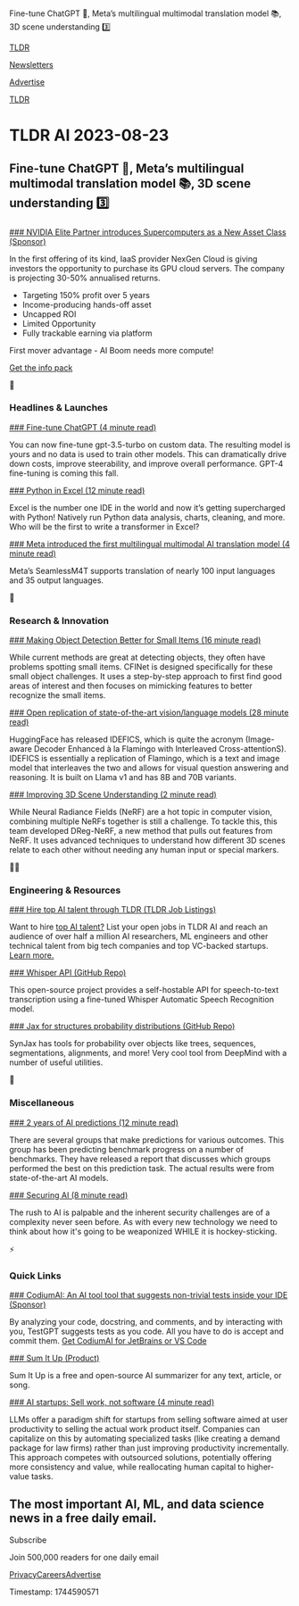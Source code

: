 Fine-tune ChatGPT 🤖, Meta’s multilingual multimodal translation model 📚, 3D scene understanding 3️⃣

[TLDR](/)

[Newsletters](/newsletters)

[Advertise](https://advertise.tldr.tech/)

[TLDR](/)

# TLDR AI 2023-08-23

## Fine-tune ChatGPT 🤖, Meta’s multilingual multimodal translation model 📚, 3D scene understanding 3️⃣

### 

[### NVIDIA Elite Partner introduces Supercomputers as a New Asset Class (Sponsor)](https://info.nexgencloud.com/gpu-asset-class-0-1?utm_campaign=TLDR&amp;utm_source=email&amp;utm_medium=Aug%2023&amp;utm_content=TLDR%20AI)

In the first offering of its kind, IaaS provider NexGen Cloud is giving investors the opportunity to purchase its GPU cloud servers. The company is projecting 30-50% annualised returns.

* Targeting 150% profit over 5 years
* Income-producing hands-off asset
* Uncapped ROI
* Limited Opportunity
* Fully trackable earning via platform

First mover advantage - AI Boom needs more compute!

[Get the info pack](https://info.nexgencloud.com/gpu-asset-class-0-1?utm_campaign=TLDR&utm_source=email&utm_medium=Aug%2023&utm_content=TLDR%20AI)

🚀

### Headlines & Launches

[### Fine-tune ChatGPT (4 minute read)](https://openai.com/blog/gpt-3-5-turbo-fine-tuning-and-api-updates?utm_source=tldrai)

You can now fine-tune gpt-3.5-turbo on custom data. The resulting model is yours and no data is used to train other models. This can dramatically drive down costs, improve steerability, and improve overall performance. GPT-4 fine-tuning is coming this fall.

[### Python in Excel (12 minute read)](https://techcommunity.microsoft.com/t5/excel-blog/announcing-python-in-excel-combining-the-power-of-python-and-the/ba-p/3893439?utm_source=tldrai)

Excel is the number one IDE in the world and now it’s getting supercharged with Python! Natively run Python data analysis, charts, cleaning, and more. Who will be the first to write a transformer in Excel?

[### Meta introduced the first multilingual multimodal AI translation model (4 minute read)](https://ai.meta.com/resources/models-and-libraries/seamless-communication/?utm_source=tldrai)

Meta’s SeamlessM4T supports translation of nearly 100 input languages and 35 output languages.

🧠

### Research & Innovation

[### Making Object Detection Better for Small Items (16 minute read)](https://arxiv.org/abs/2308.09534v1?utm_source=tldrai)

While current methods are great at detecting objects, they often have problems spotting small items. CFINet is designed specifically for these small object challenges. It uses a step-by-step approach to first find good areas of interest and then focuses on mimicking features to better recognize the small items.

[### Open replication of state-of-the-art vision/language models (28 minute read)](https://huggingface.co/blog/idefics?utm_source=tldrai)

HuggingFace has released IDEFICS, which is quite the acronym (Image-aware Decoder Enhanced à la Flamingo with Interleaved Cross-attentionS). IDEFICS is essentially a replication of Flamingo, which is a text and image model that interleaves the two and allows for visual question answering and reasoning. It is built on Llama v1 and has 8B and 70B variants.

[### Improving 3D Scene Understanding (2 minute read)](https://aibluefisher.github.io/DReg-NeRF/?utm_source=tldrai)

While Neural Radiance Fields (NeRF) are a hot topic in computer vision, combining multiple NeRFs together is still a challenge. To tackle this, this team developed DReg-NeRF, a new method that pulls out features from NeRF. It uses advanced techniques to understand how different 3D scenes relate to each other without needing any human input or special markers.

👨‍💻

### Engineering & Resources

[### Hire top AI talent through TLDR (TLDR Job Listings)](https://share.hsforms.com/1hmOFVmqOTrON_SRvaRqEbQee466)

Want to hire [top AI talent?](https://share.hsforms.com/1hmOFVmqOTrON_SRvaRqEbQee466) List your open jobs in TLDR AI and reach an audience of over half a million AI researchers, ML engineers and other technical talent from big tech companies and top VC-backed startups. [Learn more.](https://share.hsforms.com/1hmOFVmqOTrON_SRvaRqEbQee466)

[### Whisper API (GitHub Repo)](https://github.com/innovatorved/whisper.api?utm_source=tldrai)

This open-source project provides a self-hostable API for speech-to-text transcription using a fine-tuned Whisper Automatic Speech Recognition model.

[### Jax for structures probability distributions (GitHub Repo)](https://github.com/deepmind/synjax?utm_source=tldrai)

SynJax has tools for probability over objects like trees, sequences, segmentations, alignments, and more! Very cool tool from DeepMind with a number of useful utilities.

🎁

### Miscellaneous

[### 2 years of AI predictions (12 minute read)](https://bounded-regret.ghost.io/scoring-ml-forecasts-for-2023/?utm_source=tldrai)

There are several groups that make predictions for various outcomes. This group has been predicting benchmark progress on a number of benchmarks. They have released a report that discusses which groups performed the best on this prediction task. The actual results were from state-of-the-art AI models.

[### Securing AI (8 minute read)](https://greylock.com/greymatter/securing-ai/?utm_source=tldrai)

The rush to AI is palpable and the inherent security challenges are of a complexity never seen before. As with every new technology we need to think about how it's going to be weaponized WHILE it is hockey-sticking.

⚡️

### Quick Links

[### CodiumAI: An AI tool tool that suggests non-trivial tests inside your IDE (Sponsor)](https://www.codium.ai/?utm_source=tldr-ai&amp;utm_campaign=20230823)

By analyzing your code, docstring, and comments, and by interacting with you, TestGPT suggests tests as you code. All you have to do is accept and commit them. [Get CodiumAI for JetBrains or VS Code](https://www.codium.ai/?utm_source=tldr-ai&utm_campaign=20230823)

[### Sum It Up (Product)](https://www.sumitup.app/?utm_source=tldrai)

Sum It Up is a free and open-source AI summarizer for any text, article, or song.

[### AI startups: Sell work, not software (4 minute read)](https://www.sarahtavel.com/p/ai-startups-sell-work-not-software?utm_source=tldrai)

LLMs offer a paradigm shift for startups from selling software aimed at user productivity to selling the actual work product itself. Companies can capitalize on this by automating specialized tasks (like creating a demand package for law firms) rather than just improving productivity incrementally. This approach competes with outsourced solutions, potentially offering more consistency and value, while reallocating human capital to higher-value tasks.

## The most important AI, ML, and data science news in a free daily email.

Subscribe

Join 500,000 readers for one daily email

[Privacy](/privacy)[Careers](https://jobs.ashbyhq.com/tldr.tech)[Advertise](/ai/advertise)

Timestamp: 1744590571